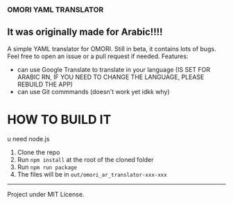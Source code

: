 ### OMORI YAML TRANSLATOR
## It was originally made for Arabic!!!!

A simple YAML translator for OMORI. Still in beta, it contains lots of bugs. Feel free to open an issue or a pull request if needed.
Features:
- can use Google Translate to translate in your language (IS SET FOR ARABIC RN, IF YOU NEED TO CHANGE THE LANGUAGE, PLEASE REBUILD THE APP)
- can use Git commmands (doesn't work yet idkk why)

<h1>HOW TO BUILD IT</h1>

u need node.js

1. Clone the repo
2. Run `npm install` at the root of the cloned folder
3. Run `npm run package`
4. The files will be in `out/omori_ar_translator-xxx-xxx`

---

Project under MIT License.
